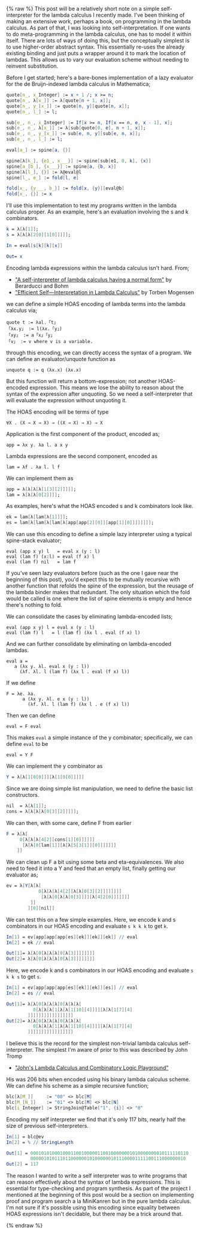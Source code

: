 {% raw %}
This post will be a relatively short note on a simple self-interpreter for the lambda calculus I recently made. I've been thinking of making an extensive work, perhaps a book, on programming in the lambda calculus. As part of that, I was looking into self-interpretation. If one wants to do meta-programming in the lambda calculus, one has to model it within itself. There are lots of ways of doing this, but the conceptually simplest is to use higher-order abstract syntax. This essentially re-uses the already existing binding and just puts a wrapper around it to mark the location of lambdas. This allows us to vary our evaluation scheme without needing to reinvent substitution.

Before I get started; here's a bare-bones implementation of a lazy evaluator for the de Bruijn-indexed lambda calculus in Mathematica;

```mathematica
quote[n_, x_Integer] := x + 1 /; x >= n;
quote[n_, λ[x_]] := λ[quote[n + 1, x]];
quote[n_, y_[x_]] := quote[n, y][quote[n, x]];
quote[n_, l_] := l;

sub[e_, n_, x_Integer] := If[x >= n, If[x == n, e, x - 1], x];
sub[e_, n_, λ[x_]] := λ[sub[quote[0, e], n + 1, x]];
sub[e_, n_, y_[x_]] := sub[e, n, y][sub[e, n, x]];
sub[e_, n_, l_] := l;

eval[a_] := spine[a, {}]

spine[λ[k_], {e1_, x___}] := spine[sub[e1, 0, k], {x}]
spine[a_[b_], {x___}] := spine[a, {b, x}]
spine[λ[l_], {}] := λ@eval@l
spine[l_, e_] := fold[l, e]

fold[x_, {y___, b_}] := fold[x, {y}][eval@b]
fold[x_, {}] := x
```

I'll use this implementation to test my programs written in the lambda calculus proper. As an example, here's an evaluation involving the s and k combinators.

```mathematica
k = λ[λ[1]];
s = λ[λ[λ[2[0][1[0]]]]];
```

```mathematica
In = eval[s[k][k][x]]

Out= x
```

Encoding lambda expressions within the lambda calculus isn't hard. From;

- ["A self-interpreter of lambda calculus having a normal form"](http://people.dm.unipi.it/berardu/Art/1992Self-interpreter/efficient.pdf) by Berarducci and Bohm
- ["Efficient Self—Interpretation in Lambda Calculus"](https://www.researchgate.net/publication/2673832_Efficient_Self-Interpretation_in_Lambda_Calculus) by Torben Mogensen

we can define a simple HOAS encoding of lambda terms into the lambda calculus via;

```
quote t := λal.「t」
「λx.y」 := l(λx.「y」)
「xy」 := a「x」「y」
「v」 := v where v is a variable.
```

through this encoding, we can directly access the syntax of a program. We can define an evaluator/unquote function as 

```
unquote q := q (λx.x) (λx.x)
```

But this function will return a bottom-expression; not another HOAS-encoded expression. This means we lose the ability to reason about the syntax of the expression after unquoting. So we need a self-interpreter that will evaluate the expression without unquoting it.

The HOAS encoding will be terms of type

```
∀X . (X → X → X) → ((X → X) → X) → X
```

Application is the first component of the product, encoded as;

```
app = λx y. λa l. a x y
```

Lambda expressions are the second component, encoded as

```
lam = λf . λa l. l f
```

We can implement them as

```mathematica
app = λ[λ[λ[λ[1[3][2]]]]];
lam = λ[λ[λ[0[2]]]];
```

As examples, here's what the HOAS encoded s and k combinators look like.

```mathematica
ek = lam[λ[lam[λ[1]]]];
es = lam[λ[lam[λ[lam[λ[app[app[2][0]][app[1][0]]]]]]]];
```

We can use this encoding to define a simple lazy interpreter using a typical spine-stack evaluator;

```
eval (app x y) l   = eval x (y : l)
eval (lam f) (x:l) = eval (f x) l
eval (lam f) nil   = lam f
```   
 
If you've seen lazy evaluators before (such as the one I gave near the beginning of this post), you'd expect this to be mutually recursive with another function that refolds the spine of the expression, but the reusage of the lambda binder makes that redundant. The only situation which the fold would be called is one where the list of spine elements is empty and hence there's nothing to fold.
   
We can consolidate the cases by eliminating lambda-encoded lists;

```
eval (app x y) l = eval x (y : l)
eval (lam f) l   = l (lam f) (λx l . eval (f x) l)
```   
  
And we can further consolidate by eliminating on lambda-encoded lambdas.
      
```
eval a = 
   a (λx y. λl. eval x (y : l))
     (λf. λl. l (lam f) (λx l . eval (f x) l))
```

If we define

```
F = λe. λa. 
      a (λx y. λl. e x (y : l))
        (λf. λl. l (lam f) (λx l . e (f x) l))
```

Then we can define

```
eval = F eval
```
      
This makes `eval` a simple instance of the y combinator; specifically, we can define `eval` to be

```
eval = Y F
```

We can implement the y combinator as

```mathematica
Y = λ[λ[1[0[0]]][λ[1[0[0]]]]]
```

Since we are doing simple list manipulation, we need to define the basic list constructors.

```mathematica
nil  = λ[λ[1]];
cons = λ[λ[λ[λ[0[3][2]]]]];
```

We can then, with some care, define F from earlier

```mathematica
F = λ[λ[
     0[λ[λ[λ[4[2][cons[1][0]]]]]]
      [λ[λ[0[lam[1]][λ[λ[5[3[1]][0]]]]]]]
    ]]
```

We can clean up F a bit using some beta and eta-equivalences. We also need to feed it into a Y and feed that an empty list, finally getting our evaluator as;

```mathematica
ev = λ[Y[λ[λ[
            0[λ[λ[λ[4[2][λ[λ[0[3][2]]]]]]]]
             [λ[λ[0[λ[λ[0[3]]]][λ[4[2[0]]]]]]]
         ]]
        ][0][nil]]
```

We can test this on a few simple examples. Here, we encode k and s combinators in our HOAS encoding and evaluate `s k k k` to get `k`.

```mathematica
In[1] = ev[app[app[app[es][ek]][ek]][ek]] // eval
In[2] = ek // eval

Out[1]= λ[λ[0[λ[λ[λ[0[λ[3]]]]]]]]
Out[2]= λ[λ[0[λ[λ[λ[0[λ[3]]]]]]]]
```

Here, we encode k and s combinators in our HOAS encoding and evaluate `s k k s` to get `s`.

```mathematica
In[1] = ev[app[app[app[es][ek]][ek]][es]] // eval
In[2] = es // eval

Out[1]= λ[λ[0[λ[λ[λ[0[λ[λ[λ[
          0[λ[λ[λ[1[λ[λ[1[10][4]]]][λ[λ[1[7][4]
        ]]]]]]]]]]]]]]]]]
Out[2]= λ[λ[0[λ[λ[λ[0[λ[λ[λ[
          0[λ[λ[λ[1[λ[λ[1[10][4]]]][λ[λ[1[7][4]
        ]]]]]]]]]]]]]]]]]
```

I believe this is the record for the simplest non-trivial lambda calculus self-interpreter. The simplest I'm aware of prior to this was described by John Tromp

- ["John's Lambda Calculus and Combinatory Logic Playground"](https://tromp.github.io/cl/cl.html)

His was 206 bits when encoded using his binary lambda calculus scheme. We can define his scheme as a simple recursive function;

```mathematica
blc[λ[M_]]     := "00" <> blc[M]
blc[M_[N_]]    := "01" <> blc[M] <> blc[N]
blc[i_Integer] := StringJoin@Table["1", {i}] <> "0"
```

Encoding my self interpreter we find that it's only 117 bits, nearly half the size of previous self-interpreters.

```mathematica
In[1] = blc@ev
In[2] = % // StringLength

Out[1] = 00010101000100011001000001100100000001010000000010111110110
         0000010101110110000001010000001011100001111100111000000010
Out[2] = 117
```

The reason I wanted to write a self interpreter was to write programs that can reason effectively about the syntax of lambda expressions. This is essential for type-checking and program synthesis. As part of the project I mentioned at the beginning of this post would be a section on implementing proof and program search a la MiniKanren but in the pure lambda calculus. I'm not sure if it's possible using this encoding since equality between HOAS expressions isn't decidable, but there may be a trick around that.

{% endraw %}
